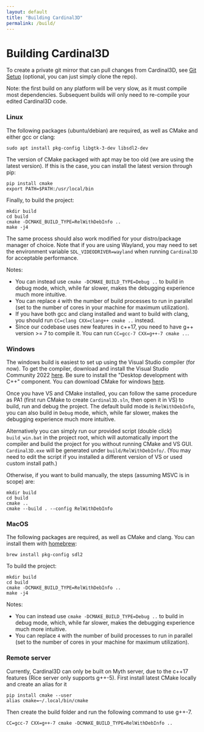 ```yaml
---
layout: default
title: "Building Cardinal3D"
permalink: /build/
---
```


# Building Cardinal3D

To create a private git mirror that can pull changes from Cardinal3D, see [Git Setup](git) (optional, you can just simply clone the repo).

Note: the first build on any platform will be very slow, as it must compile most dependencies. Subsequent builds will only need to re-compile your edited Cardinal3D code.

### Linux 

The following packages (ubuntu/debian) are required, as well as CMake and either gcc or clang:
```
sudo apt install pkg-config libgtk-3-dev libsdl2-dev
```

The version of CMake packaged with apt may be too old (we are using the latest version). If this is the case, you can install the latest version through pip:
```
pip install cmake
export PATH=$PATH:/usr/local/bin
```

Finally, to build the project:
```
mkdir build
cd build
cmake -DCMAKE_BUILD_TYPE=RelWithDebInfo .. 
make -j4
```

The same process should also work modified for your distro/package manager of choice. Note that if you are using Wayland, you may need to set the environment variable ``SDL_VIDEODRIVER=wayland`` when running ``Cardinal3D`` for acceptable performance.

Notes:
- You can instead use ``cmake -DCMAKE_BUILD_TYPE=Debug ..`` to build in debug mode, which, while far slower, makes the debugging experience much more intuitive.
- You can replace ``4`` with the number of build processes to run in parallel (set to the number of cores in your machine for maximum utilization).
- If you have both gcc and clang installed and want to build with clang, you should run ``CC=clang CXX=clang++ cmake ..`` instead.
- Since our codebase uses new features in c++17, you need to have g++ version >= 7 to compile it. You can run ``CC=gcc-7 CXX=g++-7 cmake ..``. 

### Windows

The windows build is easiest to set up using the Visual Studio compiler (for now). To get the compiler, download and install the Visual Studio Community 2022 [here](https://visualstudio.microsoft.com/downloads/). Be sure to install the "Desktop development with C++" component. You can download CMake for windows [here](https://cmake.org/download/).

Once you have VS and CMake installed, you can follow the same procedure as PA1 (first run CMake to create ``Cardinal3D.sln``, then open it in VS) to build, run and debug the project. The default build mode is ``RelWithDebInfo``, you can also build in ``Debug`` mode, which, while far slower, makes the debugging experience much more intuitive.

Alternatively you can simply run our provided script (double click) ``build_win.bat`` in the project root, which will automatically import the compiler and build the project for you without running CMake and VS GUI. ``Cardinal3D.exe`` will be generated under ``build/RelWithDebInfo/``. (You may need to edit the script if you installed a different version of VS or used custom install path.)

Otherwise, if you want to build manually, the steps (assuming MSVC is in scope) are:
```
mkdir build
cd build
cmake ..
cmake --build . --config RelWithDebInfo
```

<!-- Once the Visual Studio compiler (MSVC) is installed, you can access it by running "Developer Command Prompt for VS 2022," which opens a terminal with the utilities in scope. The compiler is called ``cl``. You can also import these utilities in any terminal session by running the script installed at ``C:\Program Files (x86)\Microsoft Visual Studio\2019\Community\VC\Auxiliary\Build\vcvars64.bat``. 

You can also use ``--config Debug`` to build in debug mode, which, while far slower, makes the debugging experience much more intuitive. If you swap this, be sure to make a new build directory for it.

Finally, also note that ``cmake ..`` generates a Visual Studio solution file in the current directory. You can open this solution (``Cardinal3D.sln``) in Visual Studio itself and use its interface to build, run, and debug the project. (Using the Visual Studio debugger or the provided VSCode launch options for debugging is highly recommended.) -->

### MacOS

The following packages are required, as well as CMake and clang. You can install them with [homebrew](https://brew.sh/):
```
brew install pkg-config sdl2
```

To build the project:
```
mkdir build
cd build
cmake -DCMAKE_BUILD_TYPE=RelWithDebInfo .. 
make -j4
```

Notes:
- You can instead use ``cmake -DCMAKE_BUILD_TYPE=Debug ..`` to build in debug mode, which, while far slower, makes the debugging experience much more intuitive.
- You can replace ``4`` with the number of build processes to run in parallel (set to the number of cores in your machine for maximum utilization).

### Remote server
Currently, Cardinal3D can only be built on Myth server, due to the c++17 features (Rice server only supports g++-5). 
First install latest CMake locally and create an alias for it 
```
pip install cmake --user
alias cmake=~/.local/bin/cmake
```
Then create the build folder and run the following command to use g++-7.  
```
CC=gcc-7 CXX=g++-7 cmake -DCMAKE_BUILD_TYPE=RelWithDebInfo ..
``` 
